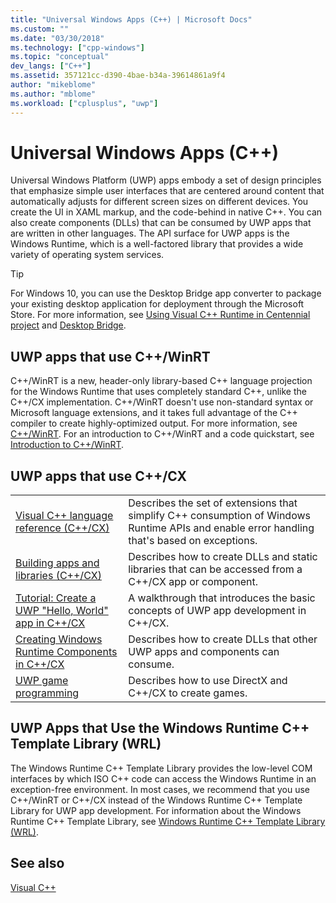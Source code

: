 ```yaml
---
title: "Universal Windows Apps (C++) | Microsoft Docs"
ms.custom: ""
ms.date: "03/30/2018"
ms.technology: ["cpp-windows"]
ms.topic: "conceptual"
dev_langs: ["C++"]
ms.assetid: 357121cc-d390-4bae-b34a-39614861a9f4
author: "mikeblome"
ms.author: "mblome"
ms.workload: ["cplusplus", "uwp"]
---
```

# Universal Windows Apps (C++)

Universal Windows Platform (UWP) apps embody a set of design principles that emphasize simple user interfaces that are centered around content that automatically adjusts for different screen sizes on different devices. You create the UI in XAML markup, and the code-behind in native C++. You can also create components (DLLs) that can be consumed by UWP apps that are written in other languages. The API surface for UWP apps is the Windows Runtime, which is a well-factored library that provides a wide variety of operating system services.

> [!TIP]  
> For Windows 10, you can use the Desktop Bridge app converter to package your existing desktop application for deployment through the Microsoft Store. For more information, see [Using Visual C++ Runtime in Centennial project](https://blogs.msdn.microsoft.com/vcblog/2016/07/07/using-visual-c-runtime-in-centennial-project) and [Desktop Bridge](/windows/uwp/porting/desktop-to-uwp-root).

## UWP apps that use C++/WinRT

C++/WinRT is a new, header-only library-based C++ language projection for the Windows Runtime that uses completely standard C++, unlike the C++/CX implementation. C++/WinRT doesn't use non-standard syntax or Microsoft language extensions, and it takes full advantage of the C++ compiler to create highly-optimized output. For more information, see [C++/WinRT](/windows/uwp/cpp-and-winrt-apis). For an introduction to C++/WinRT and a code quickstart, see [Introduction to C++/WinRT](/windows/uwp/cpp-and-winrt-apis/intro-to-using-cpp-with-winrt).

## UWP apps that use C++/CX

|||
|-|-|
|[Visual C++ language reference (C++/CX)](../cppcx/visual-c-language-reference-c-cx.md)|Describes the set of extensions that simplify C++ consumption of Windows Runtime APIs and enable error handling that's based on exceptions.|
|[Building apps and libraries (C++/CX)](../cppcx/building-apps-and-libraries-c-cx.md)|Describes how to create DLLs and static libraries that can be accessed from a C++/CX app or component.|
|[Tutorial: Create a UWP "Hello, World" app in C++/CX](/windows/uwp/get-started/create-a-basic-windows-10-app-in-cpp)|A walkthrough that introduces the basic concepts of UWP app development in C++/CX. |
|[Creating Windows Runtime Components in C++/CX](/windows/uwp/winrt-components/creating-windows-runtime-components-in-cpp)|Describes how to create DLLs that other UWP apps and components can consume.|
|[UWP game programming](/windows/uwp/gaming/)|Describes how to use DirectX and C++/CX to create games.|

## UWP Apps that Use the Windows Runtime C++ Template Library (WRL)

The Windows Runtime C++ Template Library provides the low-level COM interfaces by which ISO C++ code can access the Windows Runtime in an exception-free environment. In most cases, we recommend that you use C++/WinRT or C++/CX instead of the Windows Runtime C++ Template Library for UWP app development. For information about the Windows Runtime C++ Template Library, see [Windows Runtime C++ Template Library (WRL)](../windows/windows-runtime-cpp-template-library-wrl.md).

## See also
 [Visual C++](../visual-cpp-in-visual-studio.md)<br/>